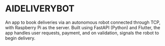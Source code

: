 # AIDELIVERYBOT
An app to book deliveries via an autonomous robot connected through TCP, with Raspberry Pi as the server. Built using FastAPI (Python) and Flutter, the app handles user requests, payment, and on validation, signals the robot to begin delivery.
